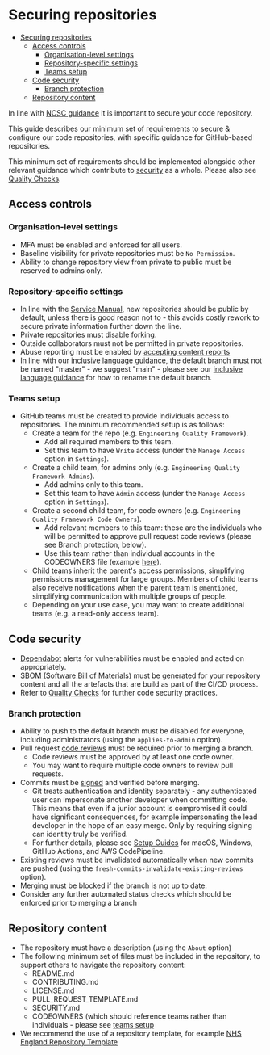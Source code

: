 # Securing repositories

- [Securing repositories](#securing-repositories)
  - [Access controls](#access-controls)
    - [Organisation-level settings](#organisation-level-settings)
    - [Repository-specific settings](#repository-specific-settings)
    - [Teams setup](#teams-setup)
  - [Code security](#code-security)
    - [Branch protection](#branch-protection)
  - [Repository content](#repository-content)

In line with [NCSC guidance](https://www.ncsc.gov.uk/collection/developers-collection/principles/protect-your-code-repository) it is important to secure your code repository.

This guide describes our minimum set of requirements to secure & configure our code repositories, with specific guidance for GitHub-based repositories.

This minimum set of requirements should be implemented alongside other relevant guidance which contribute to [security](security.md) as a whole. Please also see [Quality Checks](../quality-checks.md).

## Access controls

### Organisation-level settings

- MFA must be enabled and enforced for all users.
- Baseline visibility for private repositories must be `No Permission`.
- Ability to change repository view from private to public must be reserved to admins only.

### Repository-specific settings

- In line with the [Service Manual](https://service-manual.nhs.uk/service-standard/12-make-new-source-code-open), new repositories should be public by default, unless there is good reason not to - this avoids costly rework to secure private information further down the line.
- Private repositories must disable forking.
- Outside collaborators must not be permitted in private repositories.
- Abuse reporting must be enabled by <!-- markdown-link-check-disable -->[accepting content reports](https://docs.github.com/en/communities/moderating-comments-and-conversations/managing-how-contributors-report-abuse-in-your-organizations-repository)<!-- markdown-link-check-enable -->
- In line with our [inclusive language guidance](../inclusive-language.md), the default branch must not be named "master" - we suggest "main" - please see our [inclusive language guidance](../inclusive-language.md) for how to rename the default branch.

### Teams setup

- GitHub teams must be created to provide individuals access to repositories. The minimum recommended setup is as follows:
  - Create a team for the repo (e.g. `Engineering Quality Framework`).
    - Add all required members to this team.
    - Set this team to have `Write` access (under the `Manage Access` option in `Settings`).
  - Create a child team, for admins only (e.g. `Engineering Quality Framework Admins`).
    - Add admins only to this team.
    - Set this team to have `Admin` access (under the `Manage Access` option in `Settings`).
  - Create a second child team, for code owners (e.g. `Engineering Quality Framework Code Owners`).
    - Add relevant members to this team: these are the individuals who will be permitted to approve pull request code reviews (please see Branch protection, below).
    - Use this team rather than individual accounts in the CODEOWNERS file (example [here](https://github.com/NHSDigital/software-engineering-quality-framework/blob/master/.github/CODEOWNERS)).
  - Child teams inherit the parent's access permissions, simplifying permissions management for large groups. Members of child teams also receive notifications when the parent team is `@mentioned`, simplifying communication with multiple groups of people.
  - Depending on your use case, you may want to create additional teams (e.g. a read-only access team).

## Code security

- [Dependabot](https://github.blog/2020-06-01-keep-all-your-packages-up-to-date-with-dependabot/) alerts for vulnerabilities must be enabled and acted on appropriately.
- [SBOM (Software Bill of Materials)](../tools/dependency-scan/README.md) must be generated for your repository content and all the artefacts that are build as part of the CI/CD process.
- Refer to [Quality Checks](../quality-checks.md) for further code security practices.

### Branch protection

- Ability to push to the default branch must be disabled for everyone, including administrators (using the `applies-to-admin` option).
- Pull request <!-- markdown-link-check-disable -->[code reviews](https://docs.github.com/en/github/administering-a-repository/defining-the-mergeability-of-pull-requests/about-protected-branches#require-pull-request-reviews-before-merging)<!-- markdown-link-check-enable --> must be required prior to merging a branch.
  - Code reviews must be approved by at least one code owner.
  - You may want to require multiple code owners to review pull requests.
- Commits must be <!-- markdown-link-check-disable -->[signed](https://docs.github.com/en/github/administering-a-repository/defining-the-mergeability-of-pull-requests/about-protected-branches#require-signed-commits)<!-- markdown-link-check-enable --> and verified before merging.
  - Git treats authentication and identity separately - any authenticated user can impersonate another developer when committing code. This means that even if a junior account is compromised it could have significant consequences, for example impersonating the lead developer in the hope of an easy merge. Only by requiring signing can identity truly be verified.
  - For further details, please see [Setup Guides](guides/commit-signing.md) for macOS, Windows, GitHub Actions, and AWS CodePipeline.
- Existing reviews must be invalidated automatically when new commits are pushed (using the `fresh-commits-invalidate-existing-reviews` option).
- Merging must be blocked if the branch is not up to date.
- Consider any further automated status checks which should be enforced prior to merging a branch

## Repository content

- The repository must have a description (using the `About` option)
- The following minimum set of files must be included in the repository, to support others to navigate the repository content:
  - README.md
  - CONTRIBUTING.md
  - LICENSE.md
  - PULL_REQUEST_TEMPLATE.md
  - SECURITY.md
  - CODEOWNERS (which should reference teams rather than individuals - please see [teams setup](#teams-setup)
- We recommend the use of a repository template, for example [NHS England Repository Template](https://github.com/nhs-england-tools/repository-template)
